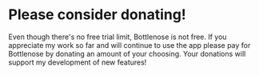 # Please consider donating!

Even though there's no free trial limit, Bottlenose is not free.  If you appreciate my work so far and will continue to use the app please pay for Bottlenose by donating an amount of your choosing.  Your donations will support my development of new features!
